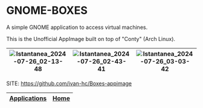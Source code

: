 # GNOME-BOXES

 A simple GNOME application to access virtual machines.
 
 This is the Unofficial AppImage built on top of "Conty" (Arch Linux).
 
 | ![Istantanea_2024-07-26_02-13-48](https://github.com/user-attachments/assets/55634de4-b572-4df4-bc1f-804f5f5f7e80) | ![Istantanea_2024-07-26_02-43-41](https://github.com/user-attachments/assets/d848e5bb-697b-45ea-8ae2-bb00118a828a) | ![Istantanea_2024-07-26_03-03-42](https://github.com/user-attachments/assets/0890c0e6-f23c-4abc-acc8-42a5db0b138b) |
| - | - | - |

 SITE: https://github.com/ivan-hc/Boxes-appimage

 | [Applications](https://portable-linux-apps.github.io/apps.html) | [Home](https://portable-linux-apps.github.io)
 | --- | --- |
